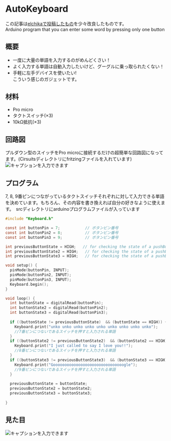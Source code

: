 # AutoKeyboard
この記事は[elchikaで投稿したもの](https://elchika.com/article/0240f669-080a-46d0-baa3-6f69838c2b27/)を少々改良したものです。  
Arduino program that you can enter some word by pressing only one button

## 概要
- 一度に大量の単語を入力するのがめんどくさい！
- よく入力する単語は自動入力したいけど、グーグルに乗っ取られたくない！
- 手軽に左手デバイスを使いたい!  
こういう感じのガジェットです。 


## 材料
- Pro micro
- タクトスイッチ(×3)
- 10kΩ抵抗(×3)

## 回路図
プルダウン型のスイッチをPro microに接続するだけの超簡単な回路図になってます。(Cirsuitsディレクトリにfritzingファイルを入れています)
![キャプションを入力できます](https://camo.elchika.com/fb267b0c9a8062c7171bc24e5b51452bc47e9524/687474703a2f2f73746f726167652e676f6f676c65617069732e636f6d2f656c6368696b612f76312f757365722f38366166613739342d393662352d346563352d613866642d3066346632376431393563342f37323738396339332d643733302d343161642d383762372d386161353634386236303864/)

## プログラム
7, 8, 9番ピンにつながっているタクトスイッチそれぞれに対して入力できる単語を決めています。もちろん、その内容を書き換えれば自分の好きなように使えます。　srcディレクトリにarduinoプログラムファイルが入っています  

```c
#include "Keyboard.h"

const int buttonPin = 7;           // ボタンピン番号
const int buttonPin2 = 8;          // ボタンピン番号
const int buttonPin3 = 9;          // ボタンピン番号

int previousButtonState = HIGH;   // for checking the state of a pushButton
int previousButtonState2 = HIGH;   // for checking the state of a pushButton
int previousButtonState3 = HIGH;   // for checking the state of a pushButton

void setup() {
  pinMode(buttonPin, INPUT);
  pinMode(buttonPin2, INPUT);
  pinMode(buttonPin3, INPUT);
  Keyboard.begin();
}

void loop() {
  int buttonState = digitalRead(buttonPin);
  int buttonState2 = digitalRead(buttonPin2);
  int buttonState3 = digitalRead(buttonPin3);
  
  if ((buttonState != previousButtonState)  && (buttonState == HIGH)) {
    Keyboard.print("unko unko unko unko unko unko unko unko unko");
    //7番ピンにつないであるスイッチを押すと入力される単語
  }
  if ((buttonState2 != previousButtonState2)  && (buttonState2 == HIGH)) {
    Keyboard.print("I just called to say I love you!!");
    //8番ピンにつないであるスイッチを押すと入力される単語
  }
  if ((buttonState3 != previousButtonState3)  && (buttonState3 == HIGH)) {
    Keyboard.print("Gooooooooooooooooooooooooooooooogle");
    //9番ピンにつないであるスイッチを押すと入力される単語
  }
  
  previousButtonState = buttonState;
  previousButtonState2 = buttonState2;
  previousButtonState3 = buttonState3;
  
}
```

## 見た目
![キャプションを入力できます](https://camo.elchika.com/56547b80e21716816deced88192dd58f73b261fa/687474703a2f2f73746f726167652e676f6f676c65617069732e636f6d2f656c6368696b612f76312f757365722f38366166613739342d393662352d346563352d613866642d3066346632376431393563342f38383139363235622d613762372d346330302d393062382d366638663730353135396539/)

